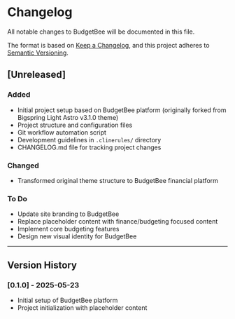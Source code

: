 # Changelog

All notable changes to BudgetBee will be documented in this file.

The format is based on [Keep a Changelog](https://keepachangelog.com/en/1.0.0/),
and this project adheres to [Semantic Versioning](https://semver.org/spec/v2.0.0.html).

## [Unreleased]

### Added

- Initial project setup based on BudgetBee platform (originally forked from Bigspring Light Astro v3.1.0 theme)
- Project structure and configuration files
- Git workflow automation script
- Development guidelines in `.clinerules/` directory
- CHANGELOG.md file for tracking project changes

### Changed

- Transformed original theme structure to BudgetBee financial platform

### To Do

- Update site branding to BudgetBee
- Replace placeholder content with finance/budgeting focused content
- Implement core budgeting features
- Design new visual identity for BudgetBee

---

## Version History

### [0.1.0] - 2025-05-23

- Initial setup of BudgetBee platform
- Project initialization with placeholder content
